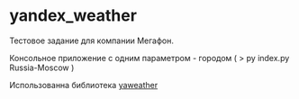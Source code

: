 # yandex_weather
Тестовое задание для компании Мегафон.

Консольное приложение с одним параметром - городом ( > py index.py Russia-Moscow )

Использованна библиотека [yaweather](https://pypi.org/project/yaweather/)
